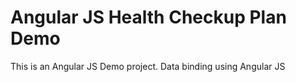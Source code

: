 # Angular JS Health Checkup Plan Demo
This is an Angular JS Demo project. Data binding using Angular JS
